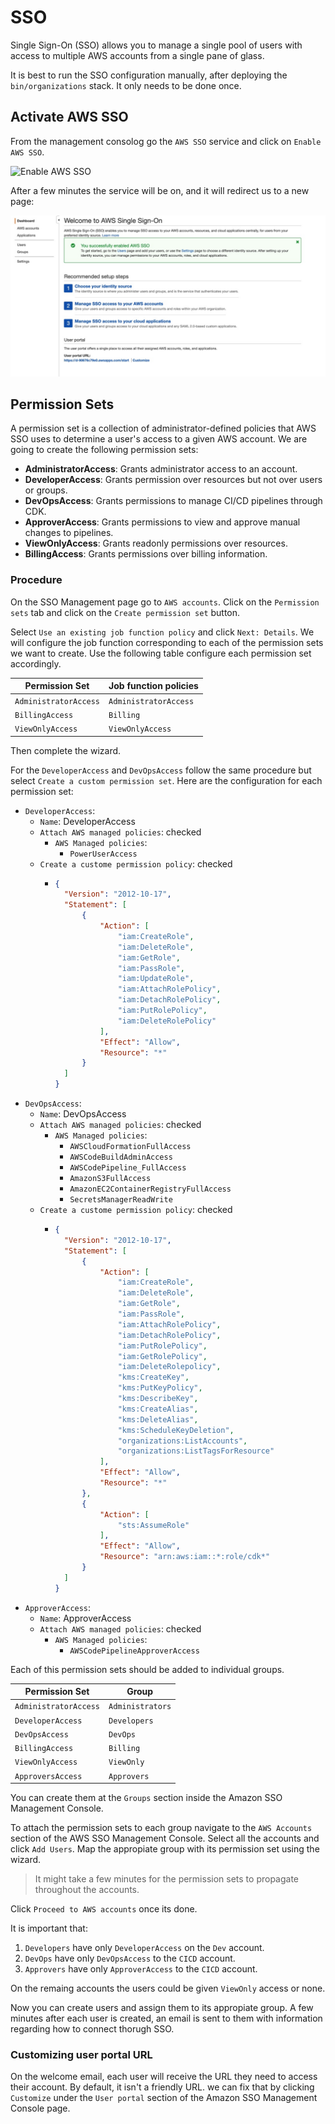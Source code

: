 # SSO

Single Sign-On (SSO) allows you to manage a single pool of users with access to
multiple AWS accounts from a single pane of glass.

It is best to run the SSO configuration manually, after deploying the
`bin/organizations` stack. It only needs to be done once.

## Activate AWS SSO

From the management consolog go the `AWS SSO` service and click on `Enable AWS
SSO`.

![Enable AWS
SSO](https://activate.workshop.aws/images/020_landingzone/sso/sso-2.png)

After a few minutes the service will be on, and it will redirect us to a new
page:

![Welcome to AWS Single Sing-On](./images/welcome-to-aws-sso.jpeg)

## Permission Sets

A permission set is a collection of administrator-defined policies that AWS SSO
uses to determine a user's access to a given AWS account. We are going to create
the following permission sets:

- **AdministratorAccess**: Grants administrator access to an account.
- **DeveloperAccess**: Grants permission over resources but not over users or groups.
- **DevOpsAccess**: Grants permissions to manage CI/CD pipelines through CDK.
- **ApproverAccess**: Grants permissions to view and approve manual changes to
  pipelines.
- **ViewOnlyAccess**: Grants readonly permissions over resources.
- **BillingAccess**: Grants permissions over billing information.

### Procedure

On the SSO Management page go to `AWS accounts`. Click on the `Permission sets`
tab and click on the `Create permission set` button.

Select `Use an existing job function policy` and click `Next: Details`. We will
configure the job function corresponding to each of the permission sets we want
to create. Use the following table configure each permission set accordingly.

| Permission Set | Job function policies |
| --- | --- |
| `AdministratorAccess` | `AdministratorAccess` |
| `BillingAccess` | `Billing` |
| `ViewOnlyAccess` | `ViewOnlyAccess` |

Then complete the wizard.

For the `DeveloperAccess` and `DevOpsAccess` follow the same procedure but
select `Create a custom permission set`. Here are the configuration for each
permission set:

- `DeveloperAccess`:
  - `Name`: DeveloperAccess
  - `Attach AWS managed policies`: checked
    - `AWS Managed policies`:
      - `PowerUserAccess`
  - `Create a custome permission policy`: checked
    - ```json
      {
        "Version": "2012-10-17",
        "Statement": [
            {
                "Action": [
                    "iam:CreateRole",
                    "iam:DeleteRole",
                    "iam:GetRole",
                    "iam:PassRole",
                    "iam:UpdateRole",
                    "iam:AttachRolePolicy",
                    "iam:DetachRolePolicy",
                    "iam:PutRolePolicy",
                    "iam:DeleteRolePolicy"
                ],
                "Effect": "Allow",
                "Resource": "*"
            }
        ]
      }
      ```
- `DevOpsAccess`:
  - `Name`: DevOpsAccess
  - `Attach AWS managed policies`: checked
    - `AWS Managed policies`:
      - `AWSCloudFormationFullAccess`
      - `AWSCodeBuildAdminAccess`
      - `AWSCodePipeline_FullAccess`
      - `AmazonS3FullAccess`
      - `AmazonEC2ContainerRegistryFullAccess`
      - `SecretsManagerReadWrite`
  - `Create a custome permission policy`: checked
    - ```json
      {
        "Version": "2012-10-17",
        "Statement": [
            {
                "Action": [
                    "iam:CreateRole",
                    "iam:DeleteRole",
                    "iam:GetRole",
                    "iam:PassRole",
                    "iam:AttachRolePolicy",
                    "iam:DetachRolePolicy",
                    "iam:PutRolePolicy",
                    "iam:GetRolePolicy",
                    "iam:DeleteRolepolicy",
                    "kms:CreateKey",
                    "kms:PutKeyPolicy",
                    "kms:DescribeKey",
                    "kms:CreateAlias",
                    "kms:DeleteAlias",
                    "kms:ScheduleKeyDeletion",
                    "organizations:ListAccounts",
                    "organizations:ListTagsForResource"
                ],
                "Effect": "Allow",
                "Resource": "*"
            },
            {
                "Action": [
                    "sts:AssumeRole"
                ],
                "Effect": "Allow",
                "Resource": "arn:aws:iam::*:role/cdk*"
            }
        ]
      }
      ```
- `ApproverAccess`:
  - `Name`: ApproverAccess
  - `Attach AWS managed policies`: checked
    - `AWS Managed policies`:
      - `AWSCodePipelineApproverAccess`

Each of this permission sets should be added to individual groups.

| Permission Set | Group |
| --- | --- |
| `AdministratorAccess` | `Administrators` |
| `DeveloperAccess` | `Developers` |
| `DevOpsAccess` | `DevOps` |
| `BillingAccess` | `Billing` |
| `ViewOnlyAccess` | `ViewOnly` |
| `ApproversAccess` | `Approvers` |

You can create them at the `Groups` section inside the Amazon SSO Management
Console.

To attach the permission sets to each group navigate to the `AWS Accounts`
section of the AWS SSO Management Console. Select all the accounts and click
`Add Users`. Map the appropiate group with its permission set using the wizard.

> It might take a few minutes for the permission sets to propagate throughout
> the accounts.

Click `Proceed to AWS accounts` once its done.

It is important that:

1. `Developers` have only `DeveloperAccess` on the `Dev` account.
2. `DevOps` have only `DevOpsAccess` to the `CICD` account.
3. `Approvers` have only `ApproverAccess` to the `CICD` account.

On the remaing accounts the users could be given `ViewOnly` access or none.

Now you can create users and assign them to its appropiate group. A few minutes
after each user is created, an email is sent to them with information regarding
how to connect thorugh SSO.

### Customizing user portal URL

On the welcome email, each user will receive the URL they need to access their
account. By default, it isn't a friendly URL. we can fix that by clicking
`Customize` under the `User portal` section of the Amazon SSO Management Console
page.






